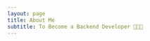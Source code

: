 ```yaml
---
layout: page
title: About Me
subtitle: To Become a Backend Developer 🧑🏻‍💻
---
```


<!-- My name is Wonjun Jeong. I have the following qualities:

- one day, one coding test
- EVERY SINGLE DAY
 -->
